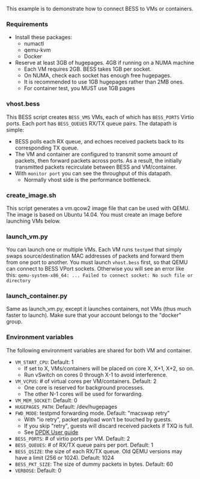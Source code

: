 This example is to demonstrate how to connect BESS to VMs or containers.

### Requirements

* Install these packages:
  * numactl
  * qemu-kvm
  * Docker
* Reserve at least 3GB of hugepages. 4GB if running on a NUMA machine
  * Each VM requires 2GB. BESS takes 1GB per socket.
  * On NUMA, check each socket has enough free hugepages.
  * It is recommended to use 1GB hugepages rather than 2MB ones.
  * For container test, you MUST use 1GB pages


### vhost.bess

This BESS script creates `BESS_VMS` VMs, each of which has `BESS_PORTS` Virtio
ports. Each port has `BESS_QUEUES` RX/TX queue pairs. The datapath is simple:
* BESS polls each RX queue, and echoes received packets back to its
  corresponding TX queue.
* The VM and container are configured to transmit some amount of packets, then
  forward packets across ports. As a result, the initially transmitted packets
  recirculate between BESS and VM/container.
* With `monitor port` you can see the throughput of this datapath.
  * Normally vhost side is the performance bottleneck.


### create\_image.sh

This script generates a vm.qcow2 image file that can be used with QEMU.
The image is based on Ubuntu 14.04. You must create an image before launching
VMs below.


### launch\_vm.py

You can launch one or multiple VMs. Each VM runs `testpmd` that simply swaps
source/destination MAC addresses of packets and forward them from one port to
another. You must launch `vhost.bess` first, so that QEMU can connect to BESS
VPort sockets. Otherwise you will see an error like this:
`qemu-system-x86_64: ... Failed to connect socket: No such file or directory`


### launch\_container.py

Same as launch\_vm.py, except it launches containers, not VMs (thus much faster
to launch). Make sure that your account belongs to the "docker" group.


### Environment variables

The following environment variables are shared for both VM and container.
* `VM_START_CPU`: Default: 1
  * If set to X, VMs/containers will be placed on core X, X+1, X+2, so on.
  * Run vSwitch on cores 0 through X-1 to avoid interference.
* `VM_VCPUS`: # of virtual cores per VM/containers. Default: 2
  * One core is reserved for background processes.
  * The other N-1 cores will be used for forwarding.
* `VM_MEM_SOCKET`: Default: 0
* `HUGEPAGES_PATH`: Default: /dev/hugepages
* `FWD_MODE`: testpmd forwarding mode. Default: "macswap retry"
  * With "io retry", packet payload won't be touched by guests.
  * If you skip "retry", guests will discard received packets if TXQ is full.
  * See [DPDK User guide](http://dpdk.org/doc/guides/testpmd_app_ug/index.html)
* `BESS_PORTS`: # of virtio ports per VM. Default: 2
* `BESS_QUEUES`: # of RX/TX queue pairs per port. Default: 1
* `BESS_QSIZE`: the size of each RX/TX queue. Old QEMU versions may have a limit
    (256 or 1024). Default: 1024
* `BESS_PKT_SIZE`: The size of dummy packets in bytes. Default: 60
* `VERBOSE`: Default: 0
